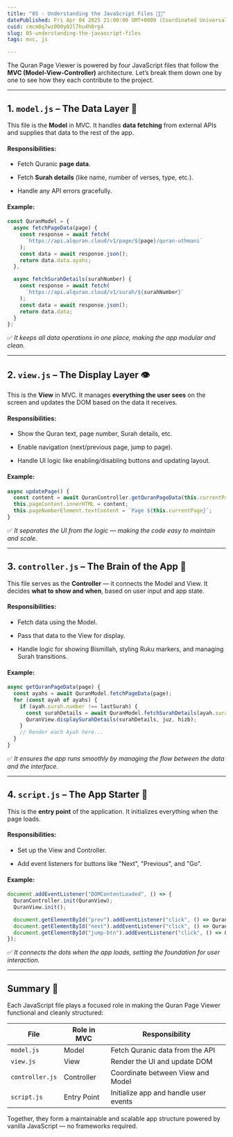 ```yaml
---
title: "05 - Understanding the JavaScript Files 🧠📜"
datePublished: Fri Apr 04 2025 21:00:00 GMT+0000 (Coordinated Universal Time)
cuid: cmcm0q7wz000y02l7hu4h0rg4
slug: 05-understanding-the-javascript-files
tags: mvc, js

---
```


The Quran Page Viewer is powered by four JavaScript files that follow the **MVC (Model-View-Controller)** architecture. Let’s break them down one by one to see how they each contribute to the project.

---

## 1\. `model.js` – The Data Layer 📡

This file is the **Model** in MVC. It handles **data fetching** from external APIs and supplies that data to the rest of the app.

#### Responsibilities:

* Fetch Quranic **page data**.
    
* Fetch **Surah details** (like name, number of verses, type, etc.).
    
* Handle any API errors gracefully.
    

#### Example:

```javascript
const QuranModel = {
  async fetchPageData(page) {
    const response = await fetch(
      `https://api.alquran.cloud/v1/page/${page}/quran-uthmani`
    );
    const data = await response.json();
    return data.data.ayahs;
  },

  async fetchSurahDetails(surahNumber) {
    const response = await fetch(
      `https://api.alquran.cloud/v1/surah/${surahNumber}`
    );
    const data = await response.json();
    return data.data;
  }
};
```

✅ *It keeps all data operations in one place, making the app modular and clean.*

---

## 2\. `view.js` – The Display Layer 👁️

This is the **View** in MVC. It manages **everything the user sees** on the screen and updates the DOM based on the data it receives.

#### Responsibilities:

* Show the Quran text, page number, Surah details, etc.
    
* Enable navigation (next/previous page, jump to page).
    
* Handle UI logic like enabling/disabling buttons and updating layout.
    

#### Example:

```javascript
async updatePage() {
  const content = await QuranController.getQuranPageData(this.currentPage);
  this.pageContent.innerHTML = content;
  this.pageNumberElement.textContent = `Page ${this.currentPage}`;
}
```

✅ *It separates the UI from the logic — making the code easy to maintain and scale.*

---

## 3\. `controller.js` – The Brain of the App 🧠

This file serves as the **Controller** — it connects the Model and View. It decides **what to show and when**, based on user input and app state.

#### Responsibilities:

* Fetch data using the Model.
    
* Pass that data to the View for display.
    
* Handle logic for showing Bismillah, styling Ruku markers, and managing Surah transitions.
    

#### Example:

```javascript
async getQuranPageData(page) {
  const ayahs = await QuranModel.fetchPageData(page);
  for (const ayah of ayahs) {
    if (ayah.surah.number !== lastSurah) {
      const surahDetails = await QuranModel.fetchSurahDetails(ayah.surah.number);
      QuranView.displaySurahDetails(surahDetails, juz, hizb);
    }
    // Render each Ayah here...
  }
}
```

✅ *It ensures the app runs smoothly by managing the flow between the data and the interface.*

---

## 4\. `script.js` – The App Starter 🔁

This is the **entry point** of the application. It initializes everything when the page loads.

#### Responsibilities:

* Set up the View and Controller.
    
* Add event listeners for buttons like "Next", "Previous", and "Go".
    

#### Example:

```javascript
document.addEventListener("DOMContentLoaded", () => {
  QuranController.init(QuranView);
  QuranView.init();

  document.getElementById("prev").addEventListener("click", () => QuranView.changePage(-1));
  document.getElementById("next").addEventListener("click", () => QuranView.changePage(1));
  document.getElementById("jump-btn").addEventListener("click", () => QuranView.jumpToPage());
});
```

✅ *It connects the dots when the app loads, setting the foundation for user interaction.*

---

## Summary 🧩

Each JavaScript file plays a focused role in making the Quran Page Viewer functional and cleanly structured:

| File | Role in MVC | Responsibility |
| --- | --- | --- |
| `model.js` | Model | Fetch Quranic data from the API |
| `view.js` | View | Render the UI and update DOM |
| `controller.js` | Controller | Coordinate between View and Model |
| `script.js` | Entry Point | Initialize app and handle user events |

Together, they form a maintainable and scalable app structure powered by vanilla JavaScript — no frameworks required.